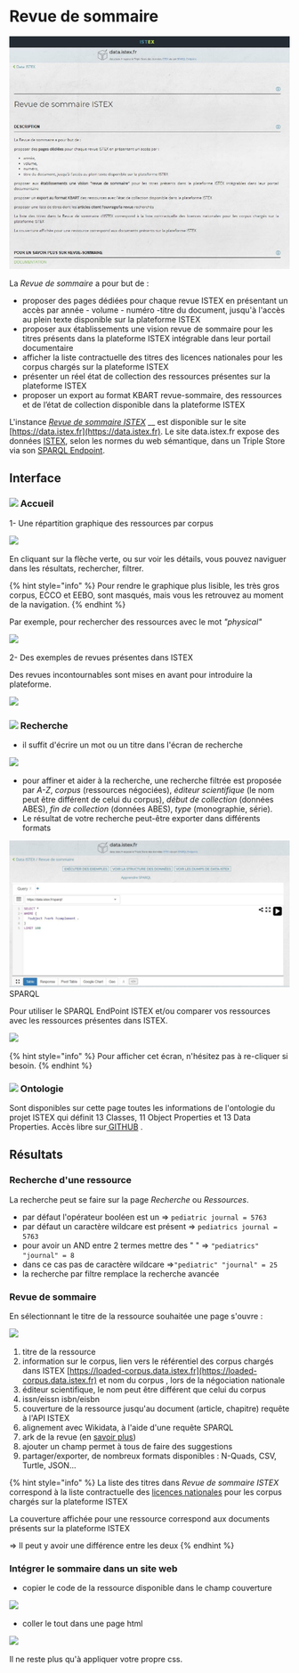 # Revue de sommaire

![](../.gitbook/assets/revue-de-sommaire-.jpg)

La _Revue de sommaire_ a pour but de :

* proposer des pages dédiées pour chaque revue ISTEX en présentant un accès par année - volume - numéro -titre du document, jusqu'à l'accès au plein texte disponible sur la plateforme ISTEX
* proposer aux établissements une vision revue de sommaire pour les titres présents dans la plateforme ISTEX intégrable dans leur portail documentaire
* afficher la liste contractuelle des titres des licences nationales pour les corpus chargés sur la plateforme ISTEX
* présenter un réel état de collection des ressources présentes sur la plateforme ISTEX
*  proposer un export au format KBART revue-sommaire, des ressources et de l’état de collection disponible dans la plateforme ISTEX

L'instance [_Revue de sommaire ISTEX_](https://revue-sommaire.istex.fr/) \_\_ est disponible sur le site [https://data.istex.fr](https://data.istex.fr). [ ](http://data.istex.fr)Le site data.istex.fr expose des données [ISTEX](http://www.istex.fr/), selon les normes du web sémantique, dans un Triple Store via son [SPARQL Endpoint](http://data.istex.fr/triplestore/sparql).

## Interface

### ![](../.gitbook/assets/acceuil.JPG) Accueil

1- Une répartition graphique des ressources par corpus

![](../.gitbook/assets/graphcorpus.PNG)

En cliquant sur la flèche verte, ou sur voir les détails, vous pouvez naviguer dans les résultats, rechercher, filtrer.

{% hint style="info" %}
Pour rendre le graphique plus lisible, les très gros corpus, ECCO et EEBO, sont masqués, mais vous les retrouvez au moment de la navigation.
{% endhint %}

Par exemple, pour rechercher des ressources avec le mot _"physical"_

![](../.gitbook/assets/corpusphysical.PNG)

2- Des exemples de revues présentes dans ISTEX

Des revues incontournables sont mises en avant pour introduire la plateforme.

![](../.gitbook/assets/exemples-de-revues.PNG)

### ![](../.gitbook/assets/recherche.JPG) Recherche

* il suffit d'écrire un mot ou un titre dans l'écran de recherche

![](../.gitbook/assets/recherchers.PNG)

* pour affiner et aider à la recherche, une recherche filtrée est proposée par _A-Z_, _corpus_ \(ressources négociées\), _éditeur scientifique_ \(le nom peut être différent de celui du corpus\), _début de collection_ \(données ABES\), _fin de collection_ \(données ABES\), _type_ \(monographie, série\).
* Le résultat de votre recherche peut-être exporter dans différents formats

![](../.gitbook/assets/sparql.JPG) SPARQL

Pour utiliser le SPARQL EndPoint ISTEX et/ou comparer vos ressources avec les ressources présentes dans ISTEX.

![](../.gitbook/assets/ecransparql.JPG)

{% hint style="info" %}
Pour afficher cet écran, n'hésitez pas à re-cliquer si besoin.
{% endhint %}

### ![](../.gitbook/assets/ontologie.JPG) Ontologie

Sont disponibles sur cette page toutes les informations de l'ontologie du projet ISTEX qui définit 13 Classes, 11 Object Properties et 13 Data Properties. Accès libre sur[ GITHUB](https://github.com/istex/ontology/blob/master/istexXML.owl) .

## **Résultats**

### **Recherche d'une ressource**

La recherche peut se faire sur la page _Recherche_ ou _Ressources_.

* par défaut l'opérateur booléen est un            =&gt;  `pediatric journal = 5763`
* par défaut un caractère wildcare est présent =&gt;  `pediatrics journal = 5763`
* pour avoir un AND entre 2 termes mettre des "  " =&gt; `"pediatrics" "journal" = 8`
* dans ce cas pas de caractère wildcare =&gt;`"pediatric" "journal" = 25` 
* la recherche par filtre remplace la recherche avancée 

### Revue de sommaire

En sélectionnant le titre de la ressource souhaitée une page s'ouvre :

![](../.gitbook/assets/revuesommaire.JPG)

1. titre de la ressource
2. information sur le corpus, lien vers le référentiel des corpus chargés dans ISTEX   [https://loaded-corpus.data.istex.fr](https://loaded-corpus.data.istex.fr) et nom du corpus , lors de la négociation nationale
3. éditeur scientifique, le nom peut être différent que celui du corpus
4. issn/eissn           isbn/eisbn
5. couverture de la ressource jusqu'au document \(article, chapitre\) requête à l'API ISTEX
6. alignement avec Wikidata, à l'aide d'une requête SPARQL
7. ark de la revue \(en [savoir plus](https://blog.istex.fr/des-ark-dans-istex/)\)
8. ajouter un champ permet à tous de faire des suggestions
9. partager/exporter, de nombreux formats disponibles : N-Quads, CSV, Turtle, JSON...

{% hint style="info" %}
La liste des titres dans _Revue de sommaire ISTEX_ correspond à la liste contractuelle des [licences nationales](https://www.licencesnationales.fr/liste-ressources/) pour les corpus chargés sur la plateforme ISTEX

La couverture affichée pour une ressource correspond aux documents présents sur la plateforme ISTEX

=&gt; Il peut y avoir une différence entre les deux
{% endhint %}

### Intégrer le sommaire dans un site web

* copier le code de la ressource disponible dans le champ couverture

![](../.gitbook/assets/integration.JPG)

* coller le tout dans une page html

![](../.gitbook/assets/html-page.JPG)

Il ne reste plus qu'à appliquer votre propre css.

